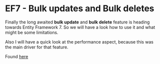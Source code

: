 # EF7 - Bulk updates and Bulk deletes

Finally the long awaited **bulk update** and **bulk delete** feature is heading towards Entity Framework 7. So we will have a look how to use it and what might be some limitations.

Also I will have a quick look at the performance aspect, because this was the main driver for that feature.

Found [here](https://steven-giesel.com/blogPost/09dd41f9-a0ca-497b-90db-19a89b68b8a0)
